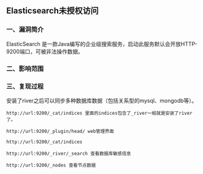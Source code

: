 ## Elasticsearch未授权访问

### 一、漏洞简介

ElasticSearch 是一款Java编写的企业级搜索服务，启动此服务默认会开放HTTP-9200端口，可被非法操作数据。

### 二、影响范围

### 三、复现过程

安装了river之后可以同步多种数据库数据（包括关系型的mysql、mongodb等）。

```
http://url:9200/_cat/indices 里面的indices包含了_river一般就是安装了river了。

http://url:9200/_plugin/head/ web管理界面

http://url:9200/_cat/indices

http://url:9200/_river/_search 查看数据库敏感信息

http://url:9200/_nodes 查看节点数据
```